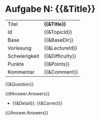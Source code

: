 # Aufgabe N: {{&Title}}

|               |                |
|---------------|----------------|
| Titel         | **{{&Title}}**  |
| Id            | {{&TopicId}}    |
| Base          | {{&BaseDir}}    |
| Vorlesung     | {{&LectureId}}  |
| Schwierigkeit | {{&Difficulty}} |
| Punkte        | {{&Points}}     |
| Kommentar     | {{&Comment}}    |

{{&Question}}

{{\#Answer.Answers}}

-   {{&Detail}}: {{&Correct}}

{{/Answer.Answers}}
